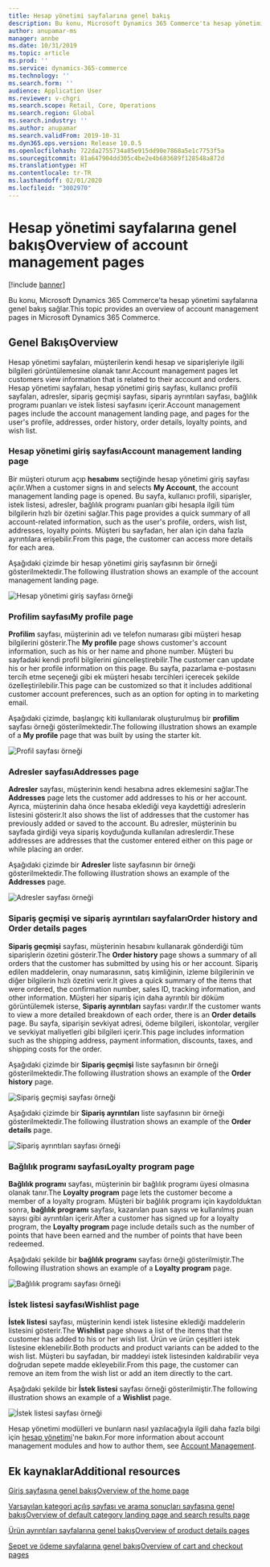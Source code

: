 ```yaml
---
title: Hesap yönetimi sayfalarına genel bakış
description: Bu konu, Microsoft Dynamics 365 Commerce'ta hesap yönetimi sayfalarına genel bakış sağlar.
author: anupamar-ms
manager: annbe
ms.date: 10/31/2019
ms.topic: article
ms.prod: ''
ms.service: dynamics-365-commerce
ms.technology: ''
ms.search.form: ''
audience: Application User
ms.reviewer: v-chgri
ms.search.scope: Retail, Core, Operations
ms.search.region: Global
ms.search.industry: ''
ms.author: anupamar
ms.search.validFrom: 2019-10-31
ms.dyn365.ops.version: Release 10.0.5
ms.openlocfilehash: 722da2755734a85e915dd90e7868a5e1c7753f5a
ms.sourcegitcommit: 81a647904dd305c4be2e4b683689f128548a872d
ms.translationtype: HT
ms.contentlocale: tr-TR
ms.lasthandoff: 02/01/2020
ms.locfileid: "3002970"
---
```

# <a name="overview-of-account-management-pages"></a><span data-ttu-id="87237-103">Hesap yönetimi sayfalarına genel bakış</span><span class="sxs-lookup"><span data-stu-id="87237-103">Overview of account management pages</span></span>


[!include [banner](includes/banner.md)]

<span data-ttu-id="87237-104">Bu konu, Microsoft Dynamics 365 Commerce'ta hesap yönetimi sayfalarına genel bakış sağlar.</span><span class="sxs-lookup"><span data-stu-id="87237-104">This topic provides an overview of account management pages in Microsoft Dynamics 365 Commerce.</span></span>

## <a name="overview"></a><span data-ttu-id="87237-105">Genel Bakış</span><span class="sxs-lookup"><span data-stu-id="87237-105">Overview</span></span>

<span data-ttu-id="87237-106">Hesap yönetimi sayfaları, müşterilerin kendi hesap ve siparişleriyle ilgili bilgileri görüntülemesine olanak tanır.</span><span class="sxs-lookup"><span data-stu-id="87237-106">Account management pages let customers view information that is related to their account and orders.</span></span> <span data-ttu-id="87237-107">Hesap yönetimi sayfaları, hesap yönetimi giriş sayfası, kullanıcı profili sayfaları, adresler, sipariş geçmişi sayfası, sipariş ayrıntıları sayfası, bağlılık programı puanları ve istek listesi sayfasını içerir.</span><span class="sxs-lookup"><span data-stu-id="87237-107">Account management pages include the account management landing page, and pages for the user's profile, addresses, order history, order details, loyalty points, and wish list.</span></span>

### <a name="account-management-landing-page"></a><span data-ttu-id="87237-108">Hesap yönetimi giriş sayfası</span><span class="sxs-lookup"><span data-stu-id="87237-108">Account management landing page</span></span>

<span data-ttu-id="87237-109">Bir müşteri oturum açıp **hesabımı** seçtiğinde hesap yönetimi giriş sayfası açılır.</span><span class="sxs-lookup"><span data-stu-id="87237-109">When a customer signs in and selects **My Account**, the account management landing page is opened.</span></span> <span data-ttu-id="87237-110">Bu sayfa, kullanıcı profili, siparişler, istek listesi, adresler, bağlılık programı puanları gibi hesapla ilgili tüm bilgilerin hızlı bir özetini sağlar.</span><span class="sxs-lookup"><span data-stu-id="87237-110">This page provides a quick summary of all account-related information, such as the user's profile, orders, wish list, addresses, loyalty points.</span></span> <span data-ttu-id="87237-111">Müşteri bu sayfadan, her alan için daha fazla ayrıntılara erişebilir.</span><span class="sxs-lookup"><span data-stu-id="87237-111">From this page, the customer can access more details for each area.</span></span>

<span data-ttu-id="87237-112">Aşağıdaki çizimde bir hesap yönetimi giriş sayfasının bir örneği gösterilmektedir.</span><span class="sxs-lookup"><span data-stu-id="87237-112">The following illustration shows an example of the account management landing page.</span></span>

![Hesap yönetimi giriş sayfası örneği](./media/Account-Management.PNG)

### <a name="my-profile-page"></a><span data-ttu-id="87237-114">Profilim sayfası</span><span class="sxs-lookup"><span data-stu-id="87237-114">My profile page</span></span>

<span data-ttu-id="87237-115">**Profilim** sayfası, müşterinin adı ve telefon numarası gibi müşteri hesap bilgilerini gösterir.</span><span class="sxs-lookup"><span data-stu-id="87237-115">The **My profile** page shows customer's account information, such as his or her name and phone number.</span></span> <span data-ttu-id="87237-116">Müşteri bu sayfadaki kendi profil bilgilerini güncelleştirebilir.</span><span class="sxs-lookup"><span data-stu-id="87237-116">The customer can update his or her profile information on this page.</span></span> <span data-ttu-id="87237-117">Bu sayfa, pazarlama e-postasını tercih etme seçeneği gibi ek müşteri hesabı tercihleri içerecek şekilde özelleştirilebilir.</span><span class="sxs-lookup"><span data-stu-id="87237-117">This page can be customized so that it includes additional customer account preferences, such as an option for opting in to marketing email.</span></span>

<span data-ttu-id="87237-118">Aşağıdaki çizimde, başlangıç kiti kullanılarak oluşturulmuş bir **profilim** sayfası örneği gösterilmektedir.</span><span class="sxs-lookup"><span data-stu-id="87237-118">The following illustration shows an example of a **My profile** page that was built by using the starter kit.</span></span>

![Profil sayfası örneği](./media/Account-Management-MyProfile.PNG)

### <a name="addresses-page"></a><span data-ttu-id="87237-120">Adresler sayfası</span><span class="sxs-lookup"><span data-stu-id="87237-120">Addresses page</span></span>

<span data-ttu-id="87237-121">**Adresler** sayfası, müşterinin kendi hesabına adres eklemesini sağlar.</span><span class="sxs-lookup"><span data-stu-id="87237-121">The **Addresses** page lets the customer add addresses to his or her account.</span></span> <span data-ttu-id="87237-122">Ayrıca, müşterinin daha önce hesaba eklediği veya kaydettiği adreslerin listesini gösterir.</span><span class="sxs-lookup"><span data-stu-id="87237-122">It also shows the list of addresses that the customer has previously added or saved to the account.</span></span> <span data-ttu-id="87237-123">Bu adresler, müşterinin bu sayfada girdiği veya sipariş koyduğunda kullanılan adreslerdir.</span><span class="sxs-lookup"><span data-stu-id="87237-123">These addresses are addresses that the customer entered either on this page or while placing an order.</span></span>

<span data-ttu-id="87237-124">Aşağıdaki çizimde bir **Adresler** liste sayfasının bir örneği gösterilmektedir.</span><span class="sxs-lookup"><span data-stu-id="87237-124">The following illustration shows an example of the **Addresses** page.</span></span>

![Adresler sayfası örneği](./media/Account-Management-Address.png)

### <a name="order-history-and-order-details-pages"></a><span data-ttu-id="87237-126">Sipariş geçmişi ve sipariş ayrıntıları sayfaları</span><span class="sxs-lookup"><span data-stu-id="87237-126">Order history and Order details pages</span></span>

<span data-ttu-id="87237-127">**Sipariş geçmişi** sayfası, müşterinin hesabını kullanarak gönderdiği tüm siparişlerin özetini gösterir.</span><span class="sxs-lookup"><span data-stu-id="87237-127">The **Order history** page shows a summary of all orders that the customer has submitted by using his or her account.</span></span> <span data-ttu-id="87237-128">Sipariş edilen maddelerin, onay numarasının, satış kimliğinin, izleme bilgilerinin ve diğer bilgilerin hızlı özetini verir.</span><span class="sxs-lookup"><span data-stu-id="87237-128">It gives a quick summary of the items that were ordered, the confirmation number, sales ID, tracking information, and other information.</span></span> <span data-ttu-id="87237-129">Müşteri her sipariş için daha ayrıntılı bir döküm görüntülemek isterse, **Sipariş ayrıntıları** sayfası vardır.</span><span class="sxs-lookup"><span data-stu-id="87237-129">If the customer wants to view a more detailed breakdown of each order, there is an **Order details** page.</span></span> <span data-ttu-id="87237-130">Bu sayfa, siparişin sevkiyat adresi, ödeme bilgileri, iskontolar, vergiler ve sevkiyat maliyetleri gibi bilgileri içerir.</span><span class="sxs-lookup"><span data-stu-id="87237-130">This page includes information such as the shipping address, payment information, discounts, taxes, and shipping costs for the order.</span></span>

<span data-ttu-id="87237-131">Aşağıdaki çizimde bir **Sipariş geçmişi** liste sayfasının bir örneği gösterilmektedir.</span><span class="sxs-lookup"><span data-stu-id="87237-131">The following illustration shows an example of the **Order history** page.</span></span>

![Sipariş geçmişi sayfası örneği](./media/Account-Management-OrderHistory.PNG)

<span data-ttu-id="87237-133">Aşağıdaki çizimde bir **Sipariş ayrıntıları** liste sayfasının bir örneği gösterilmektedir.</span><span class="sxs-lookup"><span data-stu-id="87237-133">The following illustration shows an example of the **Order details** page.</span></span>

![Sipariş ayrıntıları sayfası örneği](./media/Account-Management-OrderDetails.PNG)

### <a name="loyalty-program-page"></a><span data-ttu-id="87237-135">Bağlılık programı sayfası</span><span class="sxs-lookup"><span data-stu-id="87237-135">Loyalty program page</span></span>

<span data-ttu-id="87237-136">**Bağlılık programı** sayfası, müşterinin bir bağlılık programı üyesi olmasına olanak tanır.</span><span class="sxs-lookup"><span data-stu-id="87237-136">The **Loyalty program** page lets the customer become a member of a loyalty program.</span></span> <span data-ttu-id="87237-137">Müşteri bir bağlılık programı için kaydolduktan sonra, **bağlılık programı** sayfası, kazanılan puan sayısı ve kullanılmış puan sayısı gibi ayrıntıları içerir.</span><span class="sxs-lookup"><span data-stu-id="87237-137">After a customer has signed up for a loyalty program, the **Loyalty program** page include details such as the number of points that have been earned and the number of points that have been redeemed.</span></span>

<span data-ttu-id="87237-138">Aşağıdaki şekilde bir **bağlılık programı** sayfası örneği gösterilmiştir.</span><span class="sxs-lookup"><span data-stu-id="87237-138">The following illustration shows an example of a **Loyalty program** page.</span></span>

![Bağlılık programı sayfası örneği](./media/Account-Management-Loyalty.PNG)

### <a name="wishlist-page"></a><span data-ttu-id="87237-140">İstek listesi sayfası</span><span class="sxs-lookup"><span data-stu-id="87237-140">Wishlist page</span></span>

<span data-ttu-id="87237-141">**İstek listesi** sayfası, müşterinin kendi istek listesine eklediği maddelerin listesini gösterir.</span><span class="sxs-lookup"><span data-stu-id="87237-141">The **Wishlist** page shows a list of the items that the customer has added to his or her wish list.</span></span> <span data-ttu-id="87237-142">Ürün ve ürün çeşitleri istek listesine eklenebilir.</span><span class="sxs-lookup"><span data-stu-id="87237-142">Both products and product variants can be added to the wish list.</span></span> <span data-ttu-id="87237-143">Müşteri bu sayfadan, bir maddeyi istek listesinden kaldırabilir veya doğrudan sepete madde ekleyebilir.</span><span class="sxs-lookup"><span data-stu-id="87237-143">From this page, the customer can remove an item from the wish list or add an item directly to the cart.</span></span>

<span data-ttu-id="87237-144">Aşağıdaki şekilde bir **İstek listesi** sayfası örneği gösterilmiştir.</span><span class="sxs-lookup"><span data-stu-id="87237-144">The following illustration shows an example of a **Wishlist** page.</span></span>

![İstek listesi sayfası örneği](./media/Account-Management-Wishlist.PNG)

<span data-ttu-id="87237-146">Hesap yönetimi modülleri ve bunların nasıl yazılacağıyla ilgili daha fazla bilgi için [hesap yönetimi](account-management.md)'ne bakın.</span><span class="sxs-lookup"><span data-stu-id="87237-146">For more information about account management modules and how to author them, see [Account Management](account-management.md).</span></span>

## <a name="additional-resources"></a><span data-ttu-id="87237-147">Ek kaynaklar</span><span class="sxs-lookup"><span data-stu-id="87237-147">Additional resources</span></span>

[<span data-ttu-id="87237-148">Giriş sayfasına genel bakış</span><span class="sxs-lookup"><span data-stu-id="87237-148">Overview of the home page</span></span>](quick-tour-home-page.md)

[<span data-ttu-id="87237-149">Varsayılan kategori açılış sayfası ve arama sonuçları sayfasına genel bakış</span><span class="sxs-lookup"><span data-stu-id="87237-149">Overview of default category landing page and search results page</span></span>](category-search-page-overview.md)

[<span data-ttu-id="87237-150">Ürün ayrıntıları sayfalarına genel bakış</span><span class="sxs-lookup"><span data-stu-id="87237-150">Overview of product details pages</span></span>](quick-tour-pdp.md)

[<span data-ttu-id="87237-151">Sepet ve ödeme sayfalarına genel bakış</span><span class="sxs-lookup"><span data-stu-id="87237-151">Overview of cart and checkout pages</span></span>](quick-tour-cart-checkout.md)

